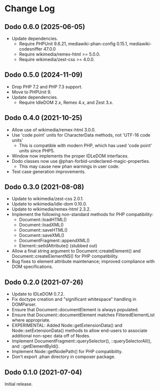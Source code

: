 # Change Log

## Dodo 0.6.0 (2025-06-05)
* Update dependencies.
  * Require PHPUnit 9.6.21, mediawiki-phan-config 0.15.1,
    mediawiki-codesniffer 47.0.0
  * Require wikimedia/remex-html >= 5.0.0.
  * Require wikimedia/zest-css >= 4.0.0.

## Dodo 0.5.0 (2024-11-09)
* Drop PHP 7.2 and PHP 7.3 support.
* Move to PHPUnit 9.
* Update dependencies.
  * Require IdleDOM 2.x, Remex 4.x, and Zest 3.x.

## Dodo 0.4.0 (2021-10-25)
* Allow use of wikimedia/remex-html 3.0.0.
* Use 'code point' units for CharacterData methods, not 'UTF-16 code units'
  * This is compatible with modern PHP, which has used 'code point' units
    since PHP5.
* Window now implements the proper IDLeDOM interfaces.
* Dodo classes now use @phan-forbid-undeclared-magic-properties.
  * This may cause new phan warnings in user code.
* Test case generation improvements.

## Dodo 0.3.0 (2021-08-08)
* Update to wikimedia/zest-css 2.0.1.
* Update to wikimedia/idle-dom 0.10.0.
* Update to wikimedia/remex-html 2.3.2.
* Implement the following non-standard methods for PHP compatibility:
  * Document::loadHTML()
  * Document::loadXML()
  * Document::saveHTML()
  * Document::saveXML()
  * DocumentFragment::appendXML()
  * Element::setIdAttribute() (stubbed out)
* Allow a final string argument to Document::createElement() and
  Document::createElementNS() for PHP compatibility.
* Bug fixes to element attribute maintenance; improved compliance with
  DOM specifications.

## Dodo 0.2.0 (2021-07-26)
* Update to IDLeDOM 0.7.2.
* Fix doctype creation and "significant whitespace" handling in DOMParser.
* Ensure that Document::documentElement is always populated.
* Ensure that Document::documentElement matches FilteredElementList where
  appropriate.
* EXPERIMENTAL: Added Node::getExtensionData() and Node::setExtensionData()
  methods to allow end-users to associate additional non-spec data off of
  Nodes.
* Implement DocumentFragment::querySelector(), ::querySelectorAll(), and
  ::getElementById().
* Implement Node::getNodePath() for PHP compatibility.
* Don't export .phan directory in composer package.

## Dodo 0.1.0 (2021-07-04)
Initial release.
